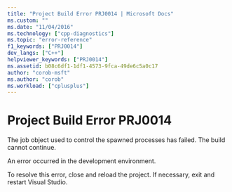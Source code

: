 ```yaml
---
title: "Project Build Error PRJ0014 | Microsoft Docs"
ms.custom: ""
ms.date: "11/04/2016"
ms.technology: ["cpp-diagnostics"]
ms.topic: "error-reference"
f1_keywords: ["PRJ0014"]
dev_langs: ["C++"]
helpviewer_keywords: ["PRJ0014"]
ms.assetid: b08c6df1-1df1-4573-9fca-49de6c5a0c17
author: "corob-msft"
ms.author: "corob"
ms.workload: ["cplusplus"]
---
```

# Project Build Error PRJ0014
The job object used to control the spawned processes has failed.  The build cannot continue.  
  
 An error occurred in the development environment.  
  
 To resolve this error, close and reload the project. If necessary, exit and restart Visual Studio.